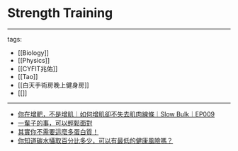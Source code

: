# Strength Training

---
tags:
  - [[Biology]]
  - [[Physics]]
  - [[CYFIT兆佑]]
  - [[Tao]]
  - [[白天手術房晚上健身房]]
  - [[]]
---


* [你在增肥，不是增肌｜如何增肌卻不失去肌肉線條｜Slow Bulk｜EP009](https://www.youtube.com/watch?v=SkUBFMTu6b4)
* [一輩子的事，可以輕鬆面對](https://www.youtube.com/watch?v=6aPiiplJd5k)
* [其實你不需要這麼多蛋白質！](https://www.youtube.com/watch?v=6cyWwGoLLok)
* [你知道碳水攝取百分比多少，可以有最低的健康風險嗎？](https://youtu.be/xqAo_9ZIhOY)
